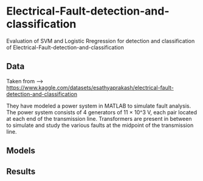 # Electrical-Fault-detection-and-classification
Evaluation of SVM and Logistic Rregression for detection and classification of Electrical-Fault-detection-and-classification



## Data 
Taken from --> https://www.kaggle.com/datasets/esathyaprakash/electrical-fault-detection-and-classification

They have modeled a power system in MATLAB to simulate fault analysis. The power system consists of 4 generators of 11 × 10^3 V, each pair located at each end of the transmission line. Transformers are present in between to simulate and study the various faults at the midpoint of the transmission line.


## Models

## Results
